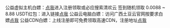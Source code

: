 公益虚拟主机白嫖：[点我](https://qinghuany.cn/)进入注册领取或必应搜索清欢云
签到随机领取 0.0088 ~ 8.88 USDT红包：进入链接[点我](https://t.me/share/url?text=用SOSO来寻找电报上的群组、频道、电影、音乐、视频&url=https://t.me/soso?start=a_5042970057)
公益云电脑白嫖：访问广西土豆云官网按要求白嫖[点我](https://www.gxtdy.top)
公益CDN白嫖：上线注册即可免费领取高速CDN，注册地址[点我](v.new-cdn.com)